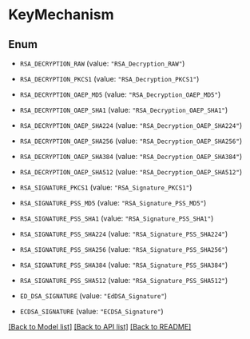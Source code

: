 # KeyMechanism

## Enum


* `RSA_DECRYPTION_RAW` (value: `"RSA_Decryption_RAW"`)

* `RSA_DECRYPTION_PKCS1` (value: `"RSA_Decryption_PKCS1"`)

* `RSA_DECRYPTION_OAEP_MD5` (value: `"RSA_Decryption_OAEP_MD5"`)

* `RSA_DECRYPTION_OAEP_SHA1` (value: `"RSA_Decryption_OAEP_SHA1"`)

* `RSA_DECRYPTION_OAEP_SHA224` (value: `"RSA_Decryption_OAEP_SHA224"`)

* `RSA_DECRYPTION_OAEP_SHA256` (value: `"RSA_Decryption_OAEP_SHA256"`)

* `RSA_DECRYPTION_OAEP_SHA384` (value: `"RSA_Decryption_OAEP_SHA384"`)

* `RSA_DECRYPTION_OAEP_SHA512` (value: `"RSA_Decryption_OAEP_SHA512"`)

* `RSA_SIGNATURE_PKCS1` (value: `"RSA_Signature_PKCS1"`)

* `RSA_SIGNATURE_PSS_MD5` (value: `"RSA_Signature_PSS_MD5"`)

* `RSA_SIGNATURE_PSS_SHA1` (value: `"RSA_Signature_PSS_SHA1"`)

* `RSA_SIGNATURE_PSS_SHA224` (value: `"RSA_Signature_PSS_SHA224"`)

* `RSA_SIGNATURE_PSS_SHA256` (value: `"RSA_Signature_PSS_SHA256"`)

* `RSA_SIGNATURE_PSS_SHA384` (value: `"RSA_Signature_PSS_SHA384"`)

* `RSA_SIGNATURE_PSS_SHA512` (value: `"RSA_Signature_PSS_SHA512"`)

* `ED_DSA_SIGNATURE` (value: `"EdDSA_Signature"`)

* `ECDSA_SIGNATURE` (value: `"ECDSA_Signature"`)


[[Back to Model list]](../README.md#documentation-for-models) [[Back to API list]](../README.md#documentation-for-api-endpoints) [[Back to README]](../README.md)


